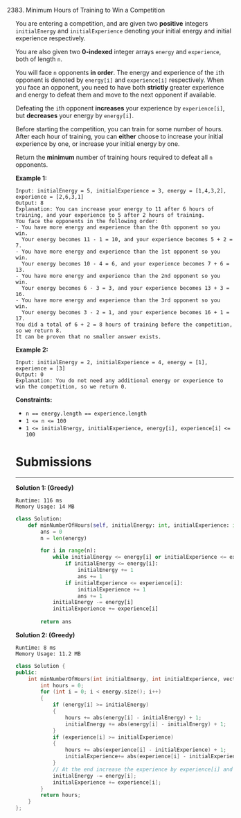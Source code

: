2383. Minimum Hours of Training to Win a Competition

You are entering a competition, and are given two **positive** integers `initialEnergy` and `initialExperience` denoting your initial energy and initial experience respectively.

You are also given two **0-indexed** integer arrays `energy` and `experience`, both of length `n`.

You will face `n` opponents **in order**. The energy and experience of the `i`th opponent is denoted by `energy[i]` and `experience[i]` respectively. When you face an opponent, you need to have both **strictly** greater experience and energy to defeat them and move to the next opponent if available.

Defeating the `i`th opponent **increases** your experience by `experience[i]`, but **decreases** your energy by `energy[i]`.

Before starting the competition, you can train for some number of hours. After each hour of training, you can **either** choose to increase your initial experience by one, or increase your initial energy by one.

Return the **minimum** number of training hours required to defeat all `n` opponents.

 

**Example 1:**
```
Input: initialEnergy = 5, initialExperience = 3, energy = [1,4,3,2], experience = [2,6,3,1]
Output: 8
Explanation: You can increase your energy to 11 after 6 hours of training, and your experience to 5 after 2 hours of training.
You face the opponents in the following order:
- You have more energy and experience than the 0th opponent so you win.
  Your energy becomes 11 - 1 = 10, and your experience becomes 5 + 2 = 7.
- You have more energy and experience than the 1st opponent so you win.
  Your energy becomes 10 - 4 = 6, and your experience becomes 7 + 6 = 13.
- You have more energy and experience than the 2nd opponent so you win.
  Your energy becomes 6 - 3 = 3, and your experience becomes 13 + 3 = 16.
- You have more energy and experience than the 3rd opponent so you win.
  Your energy becomes 3 - 2 = 1, and your experience becomes 16 + 1 = 17.
You did a total of 6 + 2 = 8 hours of training before the competition, so we return 8.
It can be proven that no smaller answer exists.
```

**Example 2:**
```
Input: initialEnergy = 2, initialExperience = 4, energy = [1], experience = [3]
Output: 0
Explanation: You do not need any additional energy or experience to win the competition, so we return 0.
```

**Constraints:**

* `n == energy.length == experience.length`
* `1 <= n <= 100`
* `1 <= initialEnergy, initialExperience, energy[i], experience[i] <= 100`

# Submissions
---
**Solution 1: (Greedy)**
```
Runtime: 116 ms
Memory Usage: 14 MB
```
```python
class Solution:
    def minNumberOfHours(self, initialEnergy: int, initialExperience: int, energy: List[int], experience: List[int]) -> int:
        ans = 0
        n = len(energy)

        for i in range(n):
            while initialEnergy <= energy[i] or initialExperience <= experience[i]:
                if initialEnergy <= energy[i]:
                    initialEnergy += 1
                    ans += 1
                if initialExperience <= experience[i]:
                    initialExperience += 1
                    ans += 1
            initialEnergy -= energy[i]
            initialExperience += experience[i]
        
        return ans
```

**Solution 2: (Greedy)**
```
Runtime: 8 ms
Memory Usage: 11.2 MB
```
```c++
class Solution {
public:
    int minNumberOfHours(int initialEnergy, int initialExperience, vector<int>& energy, vector<int>& experience) {
        int hours = 0;
        for (int i = 0; i < energy.size(); i++)
        {
            if (energy[i] >= initialEnergy)
            {
                hours += abs(energy[i] - initialEnergy) + 1;
                initialEnergy += abs(energy[i] - initialEnergy) + 1;
            }
            if (experience[i] >= initialExperience)
            {
                hours += abs(experience[i] - initialExperience) + 1;
                initialExperience+= abs(experience[i] - initialExperience) + 1;
            }
			// At the end increase the experience by experience[i] and decrease the energy by energy[i].
            initialEnergy -= energy[i];
            initialExperience += experience[i];
        }
        return hours;
    }
};
```
